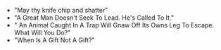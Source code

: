 * "May thy knife chip and shatter"
* "A Great Man Doesn't Seek To Lead. He's Called To It."
* " An Animal  Caught In A Trap Will Gnaw Off Its Owns Leg To Escape. What Will You Do?"
* "When Is A Gift Not A Gift?"
